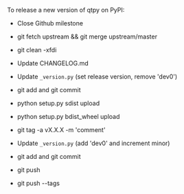 To release a new version of qtpy on PyPI:

* Close Github milestone

* git fetch upstream && git merge upstream/master

* git clean -xfdi

* Update CHANGELOG.md

* Update `_version.py` (set release version, remove 'dev0')

* git add and git commit

* python setup.py sdist upload

* python setup.py bdist_wheel upload

* git tag -a vX.X.X -m 'comment'

* Update `_version.py` (add 'dev0' and increment minor)

* git add and git commit

* git push

* git push --tags
